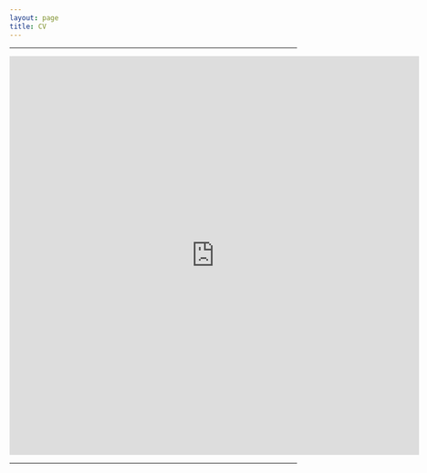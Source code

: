 ```yaml
---
layout: page
title: CV
---
```


---

<iframe src="https://docs.google.com/gview?url=https://geraldmc.github.io/assets/gmccollam_resume_072016.pdf&embedded=true" style="width:718px; height:700px;" frameborder="0"></iframe>

---